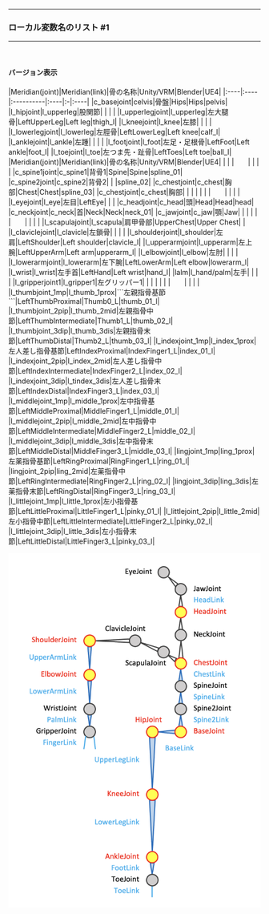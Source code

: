 <hr>
<h3> ローカル変数名のリスト #1 </h3>  
<hr>
<br>
<h4><b>バージョン表示</b></h4>
|Meridian(joint)|Meridian(link)|骨の名称|Unity/VRM|Blender|UE4|
|:----|:----|:----------|:----|:-|:----|
|c_basejoint|celvis|骨盤|Hips|Hips|pelvis|
|l_hipjoint|l_upperleg|股関節| | | |
|l_upperlegjoint|l_upperleg|左大腿骨|LeftUpperLeg|Left leg|thigh_l|
|l_kneejoint|l_knee|左膝| | | |
|l_lowerlegjoint|l_lowerleg|左脛骨|LeftLowerLeg|Left knee|calf_l|
|l_anklejoint|l_ankle|左踵| | | |
|l_footjoint|l_foot|左足・足根骨|LeftFoot|Left ankle|foot_l|
|l_toejoint|l_toe|左つま先・趾骨|LeftToes|Left toe|ball_l|
|Meridian(joint)|Meridian(link)|骨の名称|Unity/VRM|Blender|UE4|
| | |　　| | | |
|c_spine1joint|c_spine1|背骨1|Spine|Spine|spline_01|
|c_spine2joint|c_spine2|背骨2| | |spline_02|
|c_chestjoint|c_chest|胸部|Chest|Chest|spline_03|
|c_chestjoint|c_chest|胸部| | | |
| | |　　| | | |
|l_eyejoint|l_eye|左目|LeftEye| | |
|c_headjoint|c_head|頭|Head|Head|head|
|c_neckjoint|c_neck|首|Neck|Neck|neck_01|
|c_jawjoint|c_jaw|顎|Jaw| | |
| | |　　| | | |
|l_scapulajoint|l_scapula|肩甲骨部|UpperChest|Upper Chest| |
|l_claviclejoint|l_clavicle|左鎖骨| | | |
|l_shoulderjoint|l_shoulder|左肩|LeftShoulder|Left shoulder|clavicle_l|
|l_upperarmjoint|l_upperarm|左上腕|LeftUpperArm|Left arm|upperarm_l|
|l_elbowjoint|l_elbow|左肘| | | |
|l_lowerarmjoint|l_lowerarm|左下腕|LeftLowerArm|Left elbow|lowerarm_l|
|l_wrist|l_wrist|左手首|LeftHand|Left wrist|hand_l|
|lalm|l_hand/palm|左手| | | |
|l_gripperjoint1|l_gripper1|左グリッパー1| | | |
| | |　　| | | |
|l_thumbjoint_1mp|l_thumb_1prox|```左親指骨基節```|LeftThumbProximal|Thumb0_L|thumb_01_l|
|l_thumbjoint_2pip|l_thumb_2mid|左親指骨中節|LeftThumbIntermediate|Thumb1_L|thumb_02_l|
|l_thumbjoint_3dip|l_thumb_3dis|左親指骨末節|LeftThumbDistal|Thumb2_L|thumb_03_l|
|l_indexjoint_1mp|l_index_1prox|左人差し指骨基節|LeftIndexProximal|IndexFinger1_L|index_01_l|
|l_indexjoint_2pip|l_index_2mid|左人差し指骨中節|LeftIndexIntermediate|IndexFinger2_L|index_02_l|
|l_indexjoint_3dip|l_tindex_3dis|左人差し指骨末節|LeftIndexDistal|IndexFinger3_L|index_03_l|
|l_middlejoint_1mp|l_middle_1prox|左中指骨基節|LeftMiddleProximal|MiddleFinger1_L|middle_01_l|
|l_middlejoint_2pip|l_middle_2mid|左中指骨中節|LeftMiddleIntermediate|MiddleFinger2_L|middle_02_l|
|l_middlejoint_3dip|l_middle_3dis|左中指骨末節|LeftMiddleDistal|MiddleFinger3_L|middle_03_l|
|lingjoint_1mp|ling_1prox|左薬指骨基節|LeftRingProximal|RingFinger1_L|ring_01_l|
|lingjoint_2pip|ling_2mid|左薬指骨中節|LeftRingIntermediate|RingFinger2_L|ring_02_l|
|lingjoint_3dip|ling_3dis|左薬指骨末節|LeftRingDistal|RingFinger3_L|ring_03_l|
|l_littlejoint_1mp|l_little_1prox|左小指骨基節|LeftLittleProximal|LittleFinger1_L|pinky_01_l|
|l_littlejoint_2pip|l_little_2mid|左小指骨中節|LeftLittleIntermediate|LittleFinger2_L|pinky_02_l|
|l_littlejoint_3dip|l_little_3dis|左小指骨末節|LeftLittleDistal|LittleFinger3_L|pinky_03_l|

![jointlink](/img/meridian_jointlink.png)
